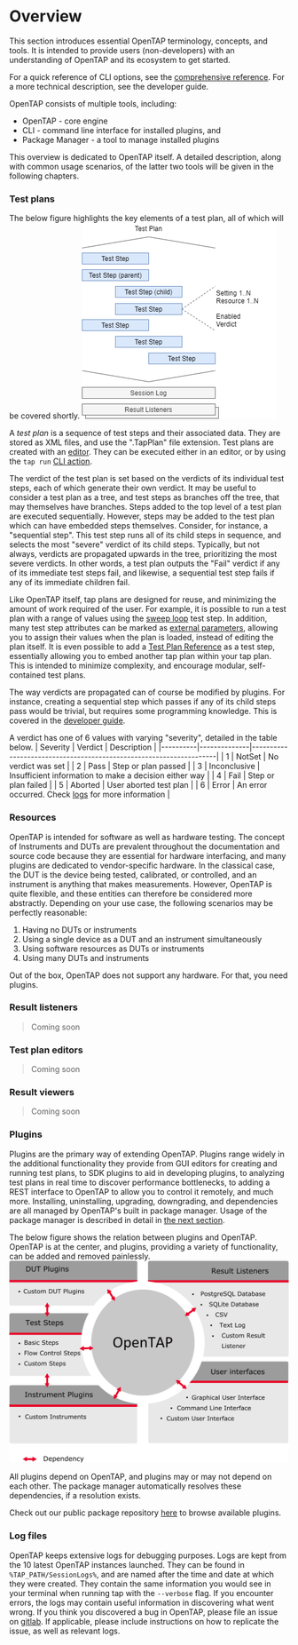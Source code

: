 # Overview
This section introduces essential OpenTAP terminology, concepts, and tools. It is intended to provide users (non-developers) with an understanding of OpenTAP and its ecosystem to get started.

For a quick reference of CLI options, see the [comprehensive reference](../CLI%20Reference). For a more technical description, see the developer guide.

OpenTAP consists of multiple tools, including:
-	OpenTAP - core engine
-	CLI - command line interface for installed plugins, and
-   Package Manager - a tool to manage installed plugins

This overview is dedicated to OpenTAP itself. A detailed description, along with common usage scenarios, of the latter two tools will be given in the following chapters.

### Test plans

The below figure highlights the key elements of a test plan, all of which will be covered shortly.
![](./TestPlanIllustration.png)

A *test plan* is a sequence of test steps and their associated data. They are stored as XML files, and use the ".TapPlan" file extension. Test plans are created with an [editor](../Editors). They can be executed either in an editor, or by using the `tap run` [CLI action](../CLI%20Usage).

The verdict of the test plan is set based on the verdicts of its individual test steps, each of which generate their own verdict.
It may be useful to consider a test plan as a tree, and test steps as branches off the tree, that may themselves have branches. Steps added to the top level of a test plan are executed sequentially. 
However, steps may be added to the test plan which can have embedded steps themselves. Consider, for instance, a "sequential step". This test step runs all of its child steps in sequence, and selects the most "severe" verdict of its child steps. 
Typically, but not always, verdicts are propagated upwards in the tree, prioritizing the most severe verdicts. In other words, a test plan outputs the "Fail" verdict if any of its immediate test steps fail, and likewise, a sequential test step fails if any of its immediate children fail.

Like OpenTAP itself, tap plans are designed for reuse, and minimizing the amount of work required of the user. For example, it is possible to run a test plan with a range of values using the [sweep loop](todosweep_loop) test step. In addition, many test step attributes can be marked as [external parameters](../cli%20usage/#external-settings), allowing you to assign their values when the plan is loaded, instead of editing the plan itself. It is even possible to add a [Test Plan Reference](todotest-plan-reference-link) as a test step, essentially allowing you to embed another tap plan within your tap plan. This is intended to minimize complexity, and encourage modular, self-contained test plans.

The way verdicts are propagated can of course be modified by plugins. For instance, creating a sequential step which passes if any of its child steps pass would be trivial, but requires some programming knowledge. This is covered in the [developer guide](../../developer%20guide/test%20step). 

A verdict has one of 6 values with varying "severity", detailed in the table below. 
| Severity | Verdict      | Description                                                        |
|----------|--------------|--------------------------------------------------------------------|
| 1        | NotSet       | No verdict was set                                                 |
| 2        | Pass         | Step or plan passed                                                |
| 3        | Inconclusive | Insufficient information to make a decision either way             |
| 4        | Fail         | Step or plan failed                                                |
| 5        | Aborted      | User aborted test plan                                             |
| 6        | Error        | An error occurred. Check [logs](#log%20files) for more information |


### Resources

OpenTAP is intended for software as well as hardware testing. The concept of Instruments and DUTs are prevalent throughout the documentation and source code because they are essential for hardware interfacing, 
and many plugins are dedicated to vendor-specific hardware. 
In the classical case, the DUT is the device being tested, calibrated, or controlled, and an instrument is anything that makes measurements.
However, OpenTAP is quite flexible, and these entities can therefore be considered more abstractly.
Depending on your use case, the following scenarios may be perfectly reasonable:

 1. Having no DUTs or instruments
 2. Using a single device as a DUT and an instrument simultaneously
 3. Using software resources as DUTs or instruments
 4. Using many DUTs and instruments

Out of the box, OpenTAP does not support any hardware. For that, you need plugins.

### Result listeners
> Coming soon
### Test plan editors
> Coming soon
### Result viewers
> Coming soon
### Plugins

Plugins are the primary way of extending OpenTAP. Plugins range widely in the additional functionality they provide from GUI editors for creating and running test plans, to SDK plugins to aid in developing plugins, to analyzing test plans in real time to discover performance bottlenecks, to adding a REST interface to OpenTAP to allow you to control it remotely, and much more. Installing, uninstalling, upgrading, downgrading, and dependencies are all managed by OpenTAP's built in package manager. 
Usage of the package manager is described in detail in [the next section](../cli%20guide/package%manager). 

The below figure shows the relation between plugins and OpenTAP. OpenTAP is at the center, and plugins, providing a variety of functionality, can be added and removed painlessly.
![](./TAParchitecture.png#width=600)

All plugins depend on OpenTAP, and plugins may or may not depend on each other. The package manager automatically resolves these dependencies, if a resolution exists.

Check out our public package repository [here](http://packages.opentap.io/index.html#/?name=OpenTAP) to browse available plugins.


### Log files

OpenTAP keeps extensive logs for debugging purposes. Logs are kept from the 10 latest OpenTAP instances launched. They can be found in `%TAP_PATH/SessionLogs%`, and are named after the time and date at which they were created. They contain the same information you would see in your terminal when running tap with the `--verbose` flag. If you encounter errors, the logs may contain useful information in discovering what went wrong. If you think you discovered a bug in OpenTAP, please file an issue on [gitlab](https://gitlab.com/OpenTAP/opentap). If applicable, please include instructions on how to replicate the issue, as well as relevant logs.
